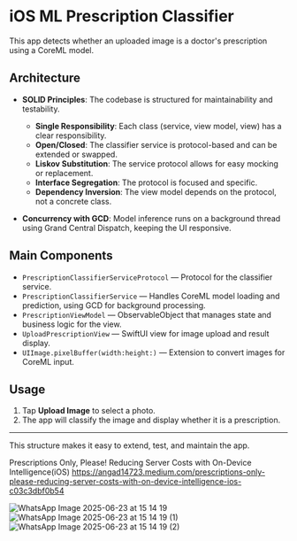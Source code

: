 # iOS ML Prescription Classifier

This app detects whether an uploaded image is a doctor's prescription using a CoreML model.

## Architecture

- **SOLID Principles**: The codebase is structured for maintainability and testability.
  - **Single Responsibility**: Each class (service, view model, view) has a clear responsibility.
  - **Open/Closed**: The classifier service is protocol-based and can be extended or swapped.
  - **Liskov Substitution**: The service protocol allows for easy mocking or replacement.
  - **Interface Segregation**: The protocol is focused and specific.
  - **Dependency Inversion**: The view model depends on the protocol, not a concrete class.

- **Concurrency with GCD**: Model inference runs on a background thread using Grand Central Dispatch, keeping the UI responsive.

## Main Components

- `PrescriptionClassifierServiceProtocol` — Protocol for the classifier service.
- `PrescriptionClassifierService` — Handles CoreML model loading and prediction, using GCD for background processing.
- `PrescriptionViewModel` — ObservableObject that manages state and business logic for the view.
- `UploadPrescriptionView` — SwiftUI view for image upload and result display.
- `UIImage.pixelBuffer(width:height:)` — Extension to convert images for CoreML input.

## Usage

1. Tap **Upload Image** to select a photo.
2. The app will classify the image and display whether it is a prescription.

---

This structure makes it easy to extend, test, and maintain the app.

Prescriptions Only, Please! Reducing Server Costs with On-Device Intelligence(iOS)
https://angad14723.medium.com/prescriptions-only-please-reducing-server-costs-with-on-device-intelligence-ios-c03c3dbf0b54

![WhatsApp Image 2025-06-23 at 15 14 19](https://github.com/user-attachments/assets/a4484de0-c7c6-4d1c-9974-55245da5d53c)
![WhatsApp Image 2025-06-23 at 15 14 19 (1)](https://github.com/user-attachments/assets/03dde99d-25fd-4f16-a0d4-efc32a31a3a0)
![WhatsApp Image 2025-06-23 at 15 14 19 (2)](https://github.com/user-attachments/assets/f772bc5b-081b-42d2-b3d3-6d9c92745071)

